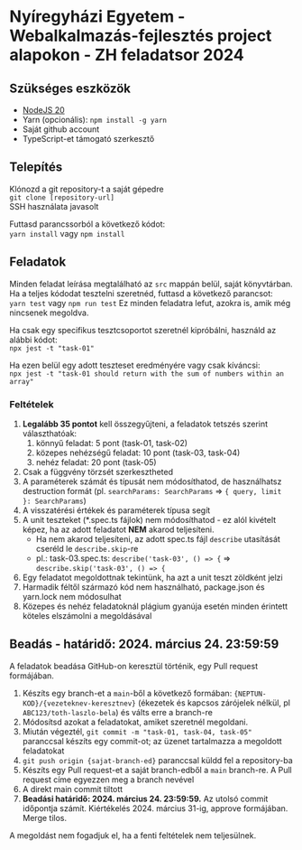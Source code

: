 # Nyíregyházi Egyetem - Webalkalmazás-fejlesztés project alapokon - ZH feladatsor 2024

## Szükséges eszközök
- [NodeJS 20](https://nodejs.org/en)
- Yarn (opcionális): `npm install -g yarn`
- Saját github account
- TypeScript-et támogató szerkesztő

## Telepítés
Klónozd a git repository-t a saját gépedre  
`git clone [repository-url]`  
SSH használata javasolt

Futtasd parancssorból a következő kódot:  
`yarn install` vagy `npm install`

## Feladatok
Minden feladat leírása megtalálható az `src` mappán belül, saját könyvtárban.  
Ha a teljes kódodat tesztelni szeretnéd, futtasd a következő parancsot:  
`yarn test` vagy `npm run test`
Ez minden feladatra lefut, azokra is, amik még nincsenek megoldva.

Ha csak egy specifikus tesztcsoportot szeretnél kipróbálni, használd az alábbi kódot:  
`npx jest -t "task-01"`

Ha ezen belül egy adott teszteset eredményére vagy csak kíváncsi:  
`npx jest -t "task-01 should return with the sum of numbers within an array"`  

### Feltételek
1. **Legalább 35 pontot** kell összegyűjteni, a feladatok tetszés szerint választhatóak:
    1. könnyű feladat: 5 pont (task-01, task-02)
    2. közepes nehézségű feladat: 10 pont (task-03, task-04)
    3. nehéz feladat: 20 pont (task-05)
2. Csak a függvény törzsét szerkesztheted
3. A paraméterek számát és típusát nem módosíthatod, de használhatsz destruction formát (pl. `searchParams: SearchParams` => `{ query, limit }: SearchParams`)
4. A visszatérési értékek és paraméterek típusa segít
5. A unit teszteket (*.spec.ts fájlok) nem módosíthatod - ez alól kivételt képez, ha az adott feladatot **NEM** akarod teljesíteni.
    - Ha nem akarod teljesíteni, az adott spec.ts fájl `describe` utasítását cseréld le `describe.skip`-re
    - pl.: task-03.spec.ts: `describe('task-03', () => {` => `describe.skip('task-03', () => {`
6. Egy feladatot megoldottnak tekintünk, ha azt a unit teszt zöldként jelzi
7. Harmadik féltől származó kód nem használható, package.json és yarn.lock nem módosulhat
8. Közepes és nehéz feladatoknál plágium gyanúja esetén minden érintett köteles elszámolni a megoldásával

## Beadás - határidő: 2024. március 24. 23:59:59
A feladatok beadása GitHub-on keresztül történik, egy Pull request formájában.

1. Készíts egy branch-et a `main`-ből a következő formában: `{NEPTUN-KOD}/{vezeteknev-keresztnev}` (ékezetek és kapcsos zárójelek nélkül, pl `ABC123/toth-laszlo-bela`) és válts erre a branch-re
2. Módosítsd azokat a feladatokat, amiket szeretnél megoldani.
3. Miután végeztél, `git commit -m "task-01, task-04, task-05"` paranccsal készíts egy commit-ot; az üzenet tartalmazza a megoldott feladatokat
4. `git push origin {sajat-branch-ed}` paranccsal küldd fel a repository-ba
5. Készíts egy Pull request-et a saját branch-edből a `main` branch-re. A Pull request címe egyezzen meg a branch nevével
6. A direkt main commit tiltott
7. **Beadási határidő: 2024. március 24. 23:59:59.** Az utolsó commit időpontja számít. Kiértékelés 2024. március 31-ig, approve formájában. Merge tilos.

A megoldást nem fogadjuk el, ha a fenti feltételek nem teljesülnek.